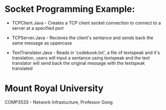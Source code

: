 # Socket Programming Example:
- TCPClient.Java - Creates a TCP client socket connection to connect to a server at a specified port

- TCPServer.Java - Recieves the client's sentance and sends back the same message as uppercase

- TextTranslator.Java - Reads in 'codebook.txt', a file of textspeak and it's translation, users will input a sentance using textspeak and the text translator will send back the original message with the textspeak translated

# Mount Royal University
COMP3533 - Network Infrastucture, Professor Gong
